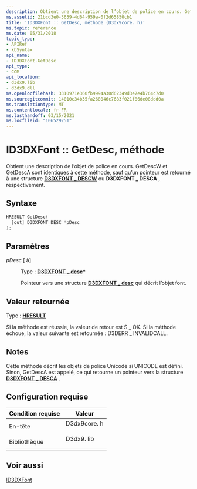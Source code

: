 ```yaml
---
description: Obtient une description de l’objet de police en cours. GetDescW et GetDescA sont identiques à cette méthode, sauf qu’un pointeur est retourné à une \_ structure D3DXFONT DESCW ou D3DXFONT \_ DESCA, respectivement.
ms.assetid: 21bcd3e0-3659-4d64-959a-0f2d65850cb1
title: 'ID3DXFont :: GetDesc, méthode (D3dx9core. h)'
ms.topic: reference
ms.date: 05/31/2018
topic_type:
- APIRef
- kbSyntax
api_name:
- ID3DXFont.GetDesc
api_type:
- COM
api_location:
- d3dx9.lib
- d3dx9.dll
ms.openlocfilehash: 3310971e360fb9994a30d62349d3e7e4b764c7d0
ms.sourcegitcommit: 14010c34b35fa268046c7683f021f86de08ddd0a
ms.translationtype: MT
ms.contentlocale: fr-FR
ms.lasthandoff: 03/15/2021
ms.locfileid: "106529251"
---
```

# <a name="id3dxfontgetdesc-method"></a>ID3DXFont :: GetDesc, méthode

Obtient une description de l’objet de police en cours. GetDescW et GetDescA sont identiques à cette méthode, sauf qu’un pointeur est retourné à une structure [**D3DXFONT \_ DESCW**](d3dxfont-desc.md) ou **D3DXFONT \_ DESCA** , respectivement.

## <a name="syntax"></a>Syntaxe


```C++
HRESULT GetDesc(
  [out] D3DXFONT_DESC *pDesc
);
```



## <a name="parameters"></a>Paramètres

<dl> <dt>

*pDesc* \[ à\]
</dt> <dd>

Type : **[ **D3DXFONT \_ desc**](d3dxfont-desc.md)\***

Pointeur vers une structure [**D3DXFONT \_ desc**](d3dxfont-desc.md) qui décrit l’objet font.

</dd> </dl>

## <a name="return-value"></a>Valeur retournée

Type : **[ **HRESULT**](https://msdn.microsoft.com/library/Bb401631(v=MSDN.10).aspx)**

Si la méthode est réussie, la valeur de retour est S \_ OK. Si la méthode échoue, la valeur suivante est retournée : D3DERR \_ INVALIDCALL.

## <a name="remarks"></a>Notes

Cette méthode décrit les objets de police Unicode si UNICODE est défini. Sinon, GetDescA est appelé, ce qui retourne un pointeur vers la structure [**D3DXFONT \_ DESCA**](d3dxfont-desc.md) .

## <a name="requirements"></a>Configuration requise



| Condition requise | Valeur |
|--------------------|----------------------------------------------------------------------------------------|
| En-tête<br/>  | <dl> <dt>D3dx9core. h</dt> </dl> |
| Bibliothèque<br/> | <dl> <dt>D3dx9. lib</dt> </dl>   |



## <a name="see-also"></a>Voir aussi

<dl> <dt>

[ID3DXFont](id3dxfont.md)
</dt> </dl>

 

 




